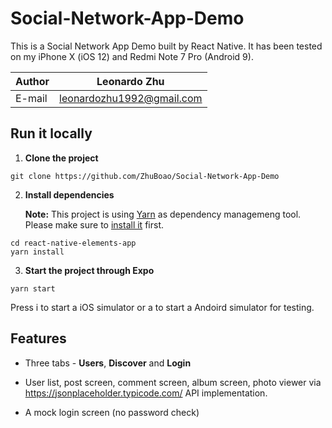 # Social-Network-App-Demo

This is a Social Network App Demo built by React Native.
It has been tested on my iPhone X (iOS 12) and Redmi Note 7 Pro (Android 9).

| Author | Leonardo Zhu              |
| ------ | ------------------------- |
| E-mail | leonardozhu1992@gmail.com |

## Run it locally

1. **Clone the project**

```
git clone https://github.com/ZhuBoao/Social-Network-App-Demo
```

2. **Install dependencies**

    **Note:** This project is using [Yarn](https://yarnpkg.com/en/ "Yarn") as dependency managemeng tool. Please make sure to [install it](https://yarnpkg.com/en/docs/install "Yarn") first.

```
cd react-native-elements-app
yarn install
```

3. **Start the project through Expo**

```
yarn start
```

Press i to start a iOS simulator or a to start a Andoird simulator for testing. 

## Features

-   Three tabs - **Users**, **Discover** and **Login**

*   User list, post screen, comment screen, album screen, photo viewer via https://jsonplaceholder.typicode.com/ API implementation.

-   A mock login screen (no password check)

